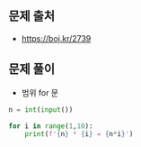 ## 문제 출처

- https://boj.kr/2739

## 문제 풀이

- 범위 for 문

```python
n = int(input())

for i in range(1,10):
    print(f'{n} * {i} = {n*i}')
```

